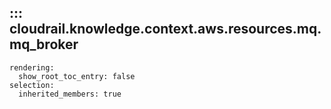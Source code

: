 ## ::: cloudrail.knowledge.context.aws.resources.mq.mq_broker
    rendering:
      show_root_toc_entry: false
    selection:
      inherited_members: true
